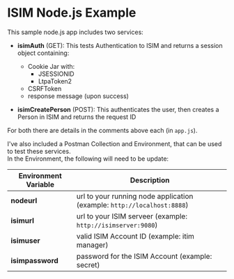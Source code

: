 # ISIM Node.js Example

This sample node.js app includes two services:
* **isimAuth** (GET): This tests Authentication to ISIM and returns a session object containing:
  * Cookie Jar with:
    * JSESSIONID
    * LtpaToken2
  * CSRFToken
  * response message (upon success)
  
* **isimCreatePerson** (POST): This authenticates the user, then creates a Person in ISIM and returns the request ID

For both there are details in the comments above each (in `app.js`).

I've also included a Postman Collection and Environment, that can be used to test these services.
</br>
In the Environment, the following will need to be update:

Environment Variable | Description
---------------------|----------------
**nodeurl** | url to your running node application (example: `http://localhost:8888`)
**isimurl** | url to your ISIM serveer (example: `http://isimserver:9080`)
**isimuser** | valid ISIM Account ID (example: itim manager)
**isimpassword** | password for the ISIM Account (example: secret)
